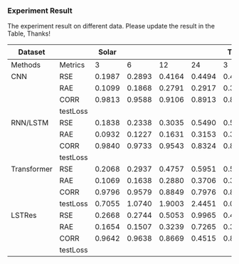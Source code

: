 ### Experiment Result

The experiment result on different data. Please update the result in the Table, Thanks!

| Dataset     |          | Solar |   |    |    | Traff |   |    |    | Elec |   |    |    | Exchan |   |    |    | Car |   |    |    | 油井 |   |
| ----------- | -------- | ----- | - | -- | -- | ----- | - | -- | -- | ---- | - | -- | -- | ------ | - | -- | -- | --- | - | -- | -- | ---- | - |
| Methods     | Metrics  | 3     | 6 | 12 | 24 | 3     | 6 | 12 | 24 | 3    | 6 | 12 | 24 | 3      | 6 | 12 | 24 | 3   | 6 | 12 | 24 | 3    | 6 |
| CNN         | RSE      |0.1987 |0.2893 |0.4164 |0.4494 |0.4795 |0.4830 |0.5236 |0.4966 |0.0863 |0.0913 |0.1004 |0.1007 |0.0192 |0.0252 |0.0338 |0.0433 |||||0.0320 |0.0394 |0.0605 |0.0681|
|             | RAE      |0.1099 |0.1868 |0.2791 |0.2917 |0.3128 |0.3193 |0.3499 |0.3339 |0.0484 |0.0512 |0.0531 |0.0533 |0.0150 |0.0205 |0.0277 |0.0366 |||||0.0203 |0.0263 |0.0501 |0.0539|
|             | CORR     |0.9813 |0.9588 |0.9106 |0.8913 |0.8631 |0.8606 |0.8407 |0.8546 |0.9281 |0.9170 |0.9127 |0.9131 |0.9774 |0.9694 |0.9552 |0.9375 |||||0.7106 |0.5405 |0.3677 |0.3101|
|             | testLoss |       |   |    |    |       |   |    |    |      |   |    |    |        |   |    |    |     |   |    |    |      |   |
| RNN/LSTM    | RSE      |0.1838 |0.2338|0.3035|0.5490|0.5102|0.5119|0.5045|0.5069|0.0939|0.0997|0.0997|0.1190|0.0640|0.0676|0.0781|0.1120|0.0098|0.0129|0.0162|0.0207|0.0636|0.0679|
|             | RAE      |0.0932 |0.1227|0.1631|0.3153|0.3431|0.3489|0.3547|0.3475|0.0554|0.0599|0.0606|0.0667|0.0622|0.0651|0.0744|0.1065|0.0064|0.0080|0.0106|0.0142|0.0468|0.0520|
|             | CORR     |0.9840 |0.9733|0.9543|0.8324|0.8678|0.8638|0.8600|0.8597|0.9206|0.9095|0.9064|0.9006|0.9208|0.8955|0.8916|0.8966|0.9126|0.8791|0.8215|0.7183|0.6408|0.4908|
|             | testLoss |       |   |    |    |       |   |    |    |      |   |    |    |        |   |    |    |     |   |    |    |      |   |
| Transformer | RSE      |0.2068|0.2937|0.4757|0.5951|0.5427|0.6398|0.5394|0.5722|0.0956|0.1311|0.1402|0.1313|0.1288|0.1272|0.1304|0.1431|     |   |    |0.0205|      |   |
|             | RAE      |0.1069|0.1638|0.2880|0.3706|0.3854|0.4975|0.4093|0.4287|0.0564|0.0742|0.0771|0.0833|0.1239|0.1236|0.1264|0.1386|     |   |    |0.0146|      |   |
|             | CORR     |0.9796|0.9579|0.8849|0.7976|0.8363|0.7515|0.8318|0.8048|0.9200|0.8922|0.8857|0.8324|0.9318|0.9165|0.9104|0.8897|     |   |    |0.7140|      |   |
|             | testLoss |0.7055|1.0740|1.9003|2.4451|0.0146|0.0189|0.0155|0.0163|193.35|254.52|264.29|285.68|0.0425|0.0424|0.0434|0.0476|     |   |    |3.5185|      |   |
| LSTRes      | RSE      |0.2668|0.2744|0.5053|0.9965|0.4715|0.4778|0.4888|0.5111|0.7184|0.0951|0.9733|0.1052|0.0285|0.0323|0.0371|0.0492|     |   |    |    |      |   |
|             | RAE      |0.1654|0.1507|0.3239|0.7265|0.3082|0.3112|0.3264|0.3462|0.3552|0.0533|0.5169|0.0583|0.0234|0.0266|0.0312|0.0431|     |   |    |    |      |   |
|             | CORR     |0.9642|0.9638|0.8669|0.4515|0.8770|0.8710|0.8636|0.8485|0.08|0.0548|0.8991|0.8976|0.9701|0.9623|0.9527|0.9351|     |   |    |    |      |   |
|             | testLoss |       |   |    |    |       |   |    |    |      |   |    |    |        |   |    |    |     |   |    |    |      |   |

